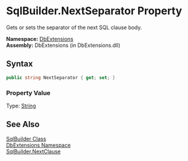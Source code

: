 SqlBuilder.NextSeparator Property
=================================
Gets or sets the separator of the next SQL clause body.

**Namespace:** [DbExtensions][1]  
**Assembly:** DbExtensions (in DbExtensions.dll)

Syntax
------

```csharp
public string NextSeparator { get; set; }
```

### Property Value
Type: [String][2]

See Also
--------
[SqlBuilder Class][3]  
[DbExtensions Namespace][1]  
[SqlBuilder.NextClause][4]  

[1]: ../README.md
[2]: http://msdn.microsoft.com/en-us/library/s1wwdcbf
[3]: README.md
[4]: NextClause.md